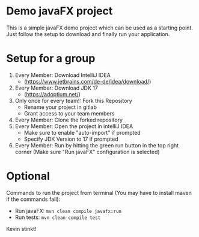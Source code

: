 # Demo javaFX project
This is a simple javaFX demo project which can be used as a starting point.
Just follow the setup to download and finally run your application.

# Setup for a group
 1. Every Member: Download IntelliJ IDEA
	- (https://www.jetbrains.com/de-de/idea/download/)
 2. Every Member: Download JDK 17
	- (https://adoptium.net/)
 3. Only once for every team!: Fork this Repository
    - Rename your project in gitlab
    - Grant access to your team members
 4. Every Member: Clone the forked repository
 5. Every Member: Open the project in intelliJ IDEA
	- Make sure to enable "auto-import" if prompted
	- Specify JDK Version to 17 if prompted
 6. Every Member: Run by hitting the green run button in the top right corner (Make sure "Run javaFX" configuration is selected)
 
# Optional
Commands to run the project from terminal (You may have to install maven if the commands fail):
- Run javaFX: `mvn clean compile javafx:run`
- Run tests: `mvn clean compile test`

Kevin stinkt!
